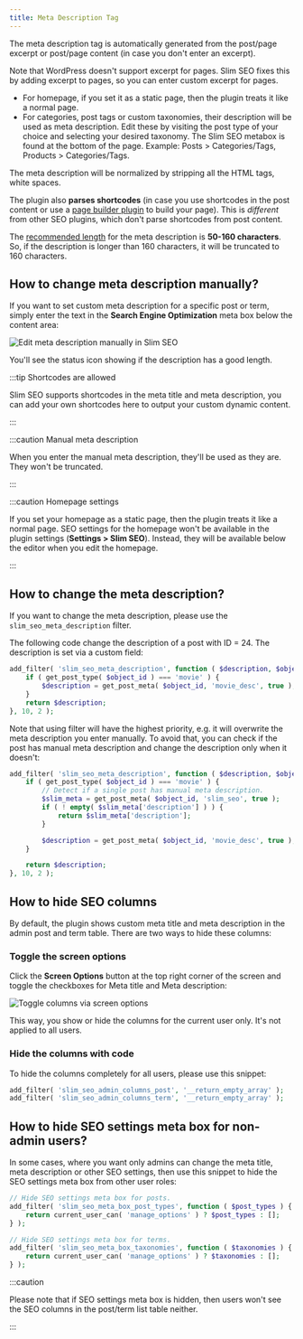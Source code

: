 ```yaml
---
title: Meta Description Tag
---
```


The meta description tag is automatically generated from the post/page excerpt or post/page content (in case you don't enter an excerpt).

Note that WordPress doesn't support excerpt for pages. Slim SEO fixes this by adding excerpt to pages, so you can enter custom excerpt for pages.

- For homepage, if you set it as a static page, then the plugin treats it like a normal page.
- For categories, post tags or custom taxonomies, their description will be used as meta description. Edit these by visiting the post type of your choice and selecting your desired taxonomy. The Slim SEO metabox is found at the bottom of the page. Example: Posts > Categories/Tags, Products > Categories/Tags.

The meta description will be normalized by stripping all the HTML tags, white spaces.

The plugin also **parses shortcodes** (in case you use shortcodes in the post content or use a [page builder plugin](https://metabox.io/best-wordpress-page-builders/) to build your page). This is _different_ from other SEO plugins, which don't parse shortcodes from post content.

The [recommended length](https://moz.com/learn/seo/meta-description) for the meta description is **50-160 characters**. So, if the description is longer than 160 characters, it will be truncated to 160 characters.

## How to change meta description manually?

If you want to set custom meta description for a specific post or term, simply enter the text in the **Search Engine Optimization** meta box below the content area:

![Edit meta description manually in Slim SEO](https://i.imgur.com/D0DdbxS.png)

You'll see the status icon showing if the description has a good length.

:::tip Shortcodes are allowed

Slim SEO supports shortcodes in the meta title and meta description, you can add your own shortcodes here to output your custom dynamic content.

:::

:::caution Manual meta description

When you enter the manual meta description, they'll be used as they are. They won't be truncated.

:::

:::caution Homepage settings

If you set your homepage as a static page, then the plugin treats it like a normal page. SEO settings for the homepage won't be available in the plugin settings (**Settings > Slim SEO**). Instead, they will be available below the editor when you edit the homepage.

:::

## How to change the meta description?

If you want to change the meta description, please use the `slim_seo_meta_description` filter.

The following code change the description of a post with ID = 24. The description is set via a custom field:

```php
add_filter( 'slim_seo_meta_description', function ( $description, $object_id ) {
    if ( get_post_type( $object_id ) === 'movie' ) {
        $description = get_post_meta( $object_id, 'movie_desc', true );
    }
    return $description;
}, 10, 2 );
```

Note that using filter will have the highest priority, e.g. it will overwrite the meta description you enter manually. To avoid that, you can check if the post has manual meta description and change the description only when it doesn't:

```php
add_filter( 'slim_seo_meta_description', function ( $description, $object_id ) {
    if ( get_post_type( $object_id ) === 'movie' ) {
		// Detect if a single post has manual meta description.
        $slim_meta = get_post_meta( $object_id, 'slim_seo', true );
        if ( ! empty( $slim_meta['description'] ) ) {
            return $slim_meta['description'];
        }

        $description = get_post_meta( $object_id, 'movie_desc', true );
    }

    return $description;
}, 10, 2 );
```

## How to hide SEO columns

By default, the plugin shows custom meta title and meta description in the admin post and term table. There are two ways to hide these columns:

### Toggle the screen options

Click the **Screen Options** button at the top right corner of the screen and toggle the checkboxes for Meta title and Meta description:

![Toggle columns via screen options](https://i.imgur.com/N9oTreN.png)

This way, you show or hide the columns for the current user only. It's not applied to all users.

### Hide the columns with code

To hide the columns completely for all users, please use this snippet:

```php
add_filter( 'slim_seo_admin_columns_post', '__return_empty_array' );
add_filter( 'slim_seo_admin_columns_term', '__return_empty_array' );
```

## How to hide SEO settings meta box for non-admin users?

In some cases, where you want only admins can change the meta title, meta description or other SEO settings, then use this snippet to hide the SEO settings meta box from other user roles:

```php
// Hide SEO settings meta box for posts.
add_filter( 'slim_seo_meta_box_post_types', function ( $post_types ) {
	return current_user_can( 'manage_options' ) ? $post_types : [];
} );

// Hide SEO settings meta box for terms.
add_filter( 'slim_seo_meta_box_taxonomies', function ( $taxonomies ) {
	return current_user_can( 'manage_options' ) ? $taxonomies : [];
} );
```

:::caution

Please note that if SEO settings meta box is hidden, then users won't see the SEO columns in the post/term list table neither.

:::
